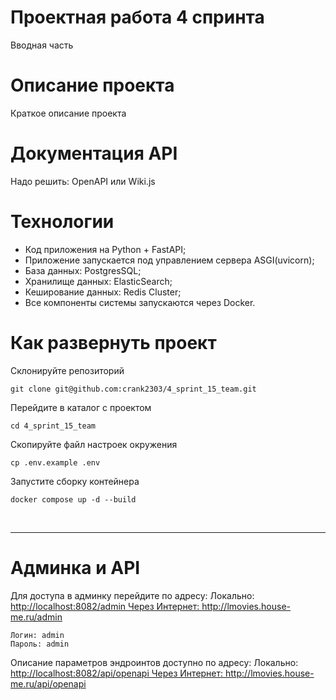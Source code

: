 # Проектная работа 4 спринта
Вводная часть

# Описание проекта
Краткое описание проекта

# Документация API
Надо решить: OpenAPI или Wiki.js

# Технологии
- Код приложения на Python + FastAPI;
- Приложение запускается под управлением сервера ASGI(uvicorn);
- База данных: PostgresSQL;
- Хранилище данных: ElasticSearch;
- Кеширование данных: Redis Cluster;
- Все компоненты системы запускаются через Docker.

# Как развернуть проект

Склонируйте репозиторий
```
git clone git@github.com:crank2303/4_sprint_15_team.git
```

Перейдите в каталог с проектом
```
cd 4_sprint_15_team
```

Скопируйте файл настроек окружения
```
cp .env.example .env
```

Запустите сборку контейнера
```
docker compose up -d --build
```
<br>
<hr>

# Админка и API
Для доступа в админку перейдите по адресу: 
Локально: <a href="http://localhost:8082/admin">http://localhost:8082/admin
Через Интернет: <a href="http://movies.house-me.ru/admin">http://lmovies.house-me.ru/admin
```
Логин: admin
Пароль: admin
```

Описание параметров эндроинтов доступно по адресу: 
Локально: <a href="http://localhost:8082/api/openapi">http://localhost:8082/api/openapi
Через Интернет: <a href="http://movies.house-me.ru/api/openapi">http://lmovies.house-me.ru/api/openapi
